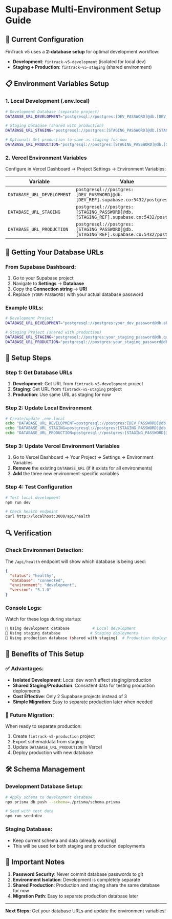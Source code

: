 # Supabase Multi-Environment Setup Guide

## 🎯 **Current Configuration**

FinTrack v5 uses a **2-database setup** for optimal development workflow:

- **Development**: `fintrack-v5-development` (isolated for local dev)
- **Staging + Production**: `fintrack-v5-staging` (shared environment)

## 📋 **Environment Variables Setup**

### **1. Local Development (.env.local)**
```bash
# Development Database (separate project)
DATABASE_URL_DEVELOPMENT="postgresql://postgres:[DEV_PASSWORD]@db.[DEV_PROJECT_REF].supabase.co:5432/postgres"

# Staging Database (shared with production)
DATABASE_URL_STAGING="postgresql://postgres:[STAGING_PASSWORD]@db.[STAGING_PROJECT_REF].supabase.co:5432/postgres"

# Optional: Set production to same as staging for now
DATABASE_URL_PRODUCTION="postgresql://postgres:[STAGING_PASSWORD]@db.[STAGING_PROJECT_REF].supabase.co:5432/postgres"
```

### **2. Vercel Environment Variables**
Configure in Vercel Dashboard → Project Settings → Environment Variables:

| Variable | Value | Environments |
|----------|-------|--------------|
| `DATABASE_URL_DEVELOPMENT` | `postgresql://postgres:[DEV_PASSWORD]@db.[DEV_REF].supabase.co:5432/postgres` | Development |
| `DATABASE_URL_STAGING` | `postgresql://postgres:[STAGING_PASSWORD]@db.[STAGING_REF].supabase.co:5432/postgres` | Preview |
| `DATABASE_URL_PRODUCTION` | `postgresql://postgres:[STAGING_PASSWORD]@db.[STAGING_REF].supabase.co:5432/postgres` | Production |

## 🔧 **Getting Your Database URLs**

### **From Supabase Dashboard:**
1. Go to your Supabase project
2. Navigate to **Settings** → **Database**
3. Copy the **Connection string** → **URI**
4. Replace `[YOUR-PASSWORD]` with your actual database password

### **Example URLs:**
```bash
# Development Project
DATABASE_URL_DEVELOPMENT="postgresql://postgres:your_dev_password@db.abcdefghijklmnop.supabase.co:5432/postgres"

# Staging Project (shared with production)
DATABASE_URL_STAGING="postgresql://postgres:your_staging_password@db.qrstuvwxyzabcdef.supabase.co:5432/postgres"
DATABASE_URL_PRODUCTION="postgresql://postgres:your_staging_password@db.qrstuvwxyzabcdef.supabase.co:5432/postgres"
```

## 🚀 **Setup Steps**

### **Step 1: Get Database URLs**
1. **Development**: Get URL from `fintrack-v5-development` project
2. **Staging**: Get URL from `fintrack-v5-staging` project
3. **Production**: Use same URL as staging for now

### **Step 2: Update Local Environment**
```bash
# Create/update .env.local
echo "DATABASE_URL_DEVELOPMENT=postgresql://postgres:[DEV_PASSWORD]@db.[DEV_REF].supabase.co:5432/postgres" >> .env.local
echo "DATABASE_URL_STAGING=postgresql://postgres:[STAGING_PASSWORD]@db.[STAGING_REF].supabase.co:5432/postgres" >> .env.local
echo "DATABASE_URL_PRODUCTION=postgresql://postgres:[STAGING_PASSWORD]@db.[STAGING_REF].supabase.co:5432/postgres" >> .env.local
```

### **Step 3: Update Vercel Environment Variables**
1. Go to Vercel Dashboard → Your Project → Settings → Environment Variables
2. **Remove** the existing `DATABASE_URL` (if it exists for all environments)
3. **Add** the three new environment-specific variables

### **Step 4: Test Configuration**
```bash
# Test local development
npm run dev

# Check health endpoint
curl http://localhost:3000/api/health
```

## 🔍 **Verification**

### **Check Environment Detection:**
The `/api/health` endpoint will show which database is being used:

```json
{
  "status": "healthy",
  "database": "connected",
  "environment": "development",
  "version": "5.1.0"
}
```

### **Console Logs:**
Watch for these logs during startup:
```bash
🔗 Using development database          # Local development
🔗 Using staging database             # Staging deployments
🔗 Using production database (shared with staging)  # Production deployments
```

## 🎯 **Benefits of This Setup**

### **✅ Advantages:**
- **Isolated Development**: Local dev won't affect staging/production
- **Shared Staging/Production**: Consistent data for testing production deployments
- **Cost Effective**: Only 2 Supabase projects instead of 3
- **Simple Migration**: Easy to separate production later when needed

### **🔄 Future Migration:**
When ready to separate production:
1. Create `fintrack-v5-production` project
2. Export schema/data from staging
3. Update `DATABASE_URL_PRODUCTION` in Vercel
4. Deploy production with new database

## 🛠 **Schema Management**

### **Development Database Setup:**
```bash
# Apply schema to development database
npx prisma db push --schema=./prisma/schema.prisma

# Seed with test data
npm run seed:dev
```

### **Staging Database:**
- Keep current schema and data (already working)
- This will be used for both staging and production deployments

## 🚨 **Important Notes**

1. **Password Security**: Never commit database passwords to git
2. **Environment Isolation**: Development is completely separate
3. **Shared Production**: Production and staging share the same database for now
4. **Migration Path**: Easy to separate production database later

---

**Next Steps:** Get your database URLs and update the environment variables!
